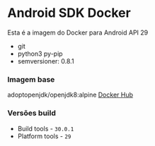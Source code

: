 # Android SDK Docker

Esta é a imagem do Docker para Android API 29
* git
* python3 py-pip
* semversioner: 0.8.1

### Imagem base

adoptopenjdk/openjdk8:alpine [Docker Hub](https://hub.docker.com/r/adoptopenjdk/openjdk8/tags)

### Versões build

* Build tools - `30.0.1`
* Platform tools - `29`